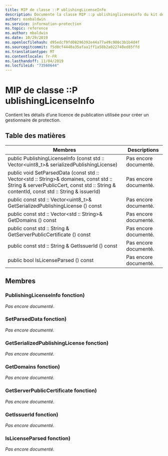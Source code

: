 ```yaml
---
title: MIP de classe ::P ublishingLicenseInfo
description: Documente la classe MIP ::p ublishinglicenseinfo du kit de développement logiciel (SDK) Microsoft Information Protection (MIP).
author: msmbaldwin
ms.service: information-protection
ms.topic: reference
ms.author: mbaldwin
ms.date: 10/29/2019
ms.openlocfilehash: d95edcf9fd08296392e44a77a49c900c3b1b4d4f
ms.sourcegitcommit: f5d8cf4440a35afaa1ff1a58b2a022740ed85ffd
ms.translationtype: MT
ms.contentlocale: fr-FR
ms.lasthandoff: 11/04/2019
ms.locfileid: "73560644"
---
```

# <a name="class-mippublishinglicenseinfo"></a>MIP de classe ::P ublishingLicenseInfo 
Contient les détails d’une licence de publication utilisée pour créer un gestionnaire de protection.
  
## <a name="summary"></a>Table des matières
 Membres                        | Descriptions                                
--------------------------------|---------------------------------------------
public PublishingLicenseInfo (const std :: Vector\<uint8_t\>& serializedPublishingLicense)  | Pas encore documenté.
public void SetParsedData (const std :: Vector\<std :: String\>& domaines, const std :: String & serverPublicCert, const std :: String & contentId, const std :: String & issuerId)  | Pas encore documenté.
public const std :: Vector\<uint8_t\>& GetSerializedPublishingLicense () const  | Pas encore documenté.
public const std :: Vector\<std :: String\>& GetDomains () const  | Pas encore documenté.
public const std :: String & GetServerPublicCertificate () const  | Pas encore documenté.
public const std :: String & GetIssuerId () const  | Pas encore documenté.
public bool IsLicenseParsed () const  | Pas encore documenté.
  
## <a name="members"></a>Membres
  
### <a name="publishinglicenseinfo-function"></a>PublishingLicenseInfo fonction)
_Pas encore documenté._

  
### <a name="setparseddata-function"></a>SetParsedData fonction)
_Pas encore documenté._

  
### <a name="getserializedpublishinglicense-function"></a>GetSerializedPublishingLicense fonction)
_Pas encore documenté._

  
### <a name="getdomains-function"></a>GetDomains fonction)
_Pas encore documenté._

  
### <a name="getserverpubliccertificate-function"></a>GetServerPublicCertificate fonction)
_Pas encore documenté._

  
### <a name="getissuerid-function"></a>GetIssuerId fonction)
_Pas encore documenté._

  
### <a name="islicenseparsed-function"></a>IsLicenseParsed fonction)
_Pas encore documenté._

